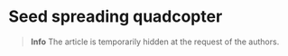 # Seed spreading quadcopter

> **Info** The article is temporarily hidden at the request of the authors.

<!-- markdownlint-disable MD012 -->
<!--

[CopterHack-2021](copterhack2021.md), team **MINIONS**.

Have you ever wondered what a world without trees would look like? Close your eyes, and try to imagine a desolate Earth. There'd be no more paper, and everyone would have to resort to technological use - that is, if anyone was left. Trees are a crucial factor to our existence not only because they produce paper, lumber and chewing gum, but because they serve an important role in the carbon cycle.

Ever since the industrial revolution between 1760 and 1840, the world has been in a never-ending carbon chaos. Trees and Plankton are our only saviours in terms of handling this problem, and we can only control one of them, trees.

We need to save trees by protecting them from the destructive human activities like clearance of forests, deforestation for urbanization, etc. Trees are the lungs for the earth. It is an important part of nature’s ecosystem. They balance the soil composition and also act as the barrier for wind and storm. Thus, they provide various uses to the ecosystem. For these reasons, it’s imperative that we save trees.

Since there are a lot of dangerous and difficult-to-reach landsides for humans to plant, the most viable alternative is to use drones for plantation in those regions.

Seed-firing drones will, as the name suggests, fire seeds into fertile soil to allow millions of trees to grow back after being cut down for industrial use. If the rate of planting exceeds the rate of cutting, eventually we will restore the trees we once felled.

<img src="../assets/seeding_drone/image.jpg" alt="" width="400px" class="center"/>

## Our Aim

We will make drones able to hold seeds onboard and drop them in an area which we drove in a special application. We can control the density of the seeds and the height of the drop. We also thought about protection of the seeds from insects, animals and dehydration. We choose the earth ball technique invented by Masanobu Fukuoka, aka Fukuoka Technique. This earth ball contains all needed elements to grow, plant seeds and earth for protection. When we drop it on the ground, the earth ball will hold seeds until it gets the needed amount of water and seeds will begin to grow.

YouTube video link - [https://www.youtube.com/embed/Nz1w59v451U](https://www.youtube.com/embed/Nz1w59v451U).

We achieved to do small seeding missions but we faced some problem about autonomous flying with GPS.

We coated our battery to protect it from cold weather, seeding missions need to start in winter since apple seeds need to stay in a cold place for some time to break dormancy.

- [Seed capsules](#seed-capsules)
- [How to assemble seeding mechanism to clover 4.2 drone](#how-to-assemble-seeding-mechanism-to-clover-42-drone)
- [How to control the seeding mechanism](#how-to-control-the-seeding-mechanism)
- [Programming](#programming)

## Files

Link for the all files used in this project: [https://github.com/Sahinysf/TreeSeedQuad](https://github.com/Sahinysf/TreeSeedQuad).

## Seed capsules

### Fukuoka technique

In southern Japan, the Japanese farmer and philosopher Masanobu Fukuoka invented a seed ball planting technique. The method is regarded as a natural farming technique that requires no machines, no chemicals and very little weeding. By the use of seed balls, land is cultivated without any soil preparation.

<img src="../assets/seeding_drone/seedcapsules/1.jpg" width="250px" class="center"/>

Advantages of seed balls:

- It is simple and easier to make seed balls without machines.
- Easier for reforestation and plantation in difficult terrains.
- Contribute to protect soil, environment and livelihood.
- It is an organic technique and doesn’t use any chemicals.
- It is a low-cost method compared to traditional afforestation/reforestation techniques.
- It requires low maintenance.

### Which Seeds can be used?

Any seed which grows in your area (In our it’s apple seed).

Size and weight of the seed capsule: size and Weight of seed capsules are very important for this project. After some experiments we decided that best size is 16-18mm  diameter and maximum weight is 10 g.

Required materials for making seed balls:

1. 1 bucket of clay
2. 1 bucket of organic dark soil / compost
3. 1 bucket of water (amount of water may vary depending on the soil type)
4. ¼ bucket of seeds

Steps for making seed balls:

1. Collect same quantity of both clay and organic soil. For example, if you use one bucket of clay, then you should mix with one bucket of organic soil.
2. Make sure that clay and organic soil fine particles.
3. The clay and organic soil texture should be wet but not sticky
4. Take a bit of mixture and roll it into balls. Test the ball by throwing it on a flat surface. If the ball doesn’t break easily, it means it has got good bonding.
5. Seed balls must be a perfectly round shape otherwise they will be stuck while throwing with the quadcopter
6. Insert seeds (1 to 2 seeds per seed ball for permanent trees such as mahogany, sandalwood, orange, moringa…) (± 5 seeds per seed ball for vegetables, flowers, grasses, clovers…)
7. Dry the seed balls for one to two days in a shaded area, if properly dry, the seed balls will be protected from external predators such as chickens, birds, rats…

<img src="../assets/seeding_drone/seedcapsules/3.jpg" width="250px" class="center"/>

Second technique - paper seed capsules.

This method was influenced by a Korean newspaper that contained seed that could be planted outside after reading it.
                                                                                                                                                              Paper seed capsules :

Required materials:

1. Any kind of paper
2. Water
3. Blender
4. Seeds

Steps for making paper seed balls:

1. Shred all of your paper.
2. Put paper in blender and add water, after 2 minutes blend.
3. Squeeze all the water out with paper.
4. Add seeds and give round shape.
5. Let it dry overnight.

<img src="../assets/seeding_drone/seedcapsules/2.jpg" width="400px" class="center"/>

Advantages of paper balls:

- Easy to find materials.
- Environmentally friendly.

REREFENCES

<https://web.archive.org/web/20090115211020/http://www.rmaf.org.ph/Awardees/Biography/BiographyFukuokaMas.htm>
<http://www.guerrillagardening.org/ggseedbombs.html>

## How to assemble seeding mechanism to Clover 4.2 drone

### How to assemble seeding mechanism

After finishing step 4, at section Installing guard of Clover 4.2 assembly.

1. Install the Lower Tank Holders to top Deck mount and fix with the M3x8 screws.

    <img src="../assets/seeding_drone/mechanismpictures/1.PNG" width="400px" class="center"/>

2. Install Nylon rack(40 mm) to 4 sides of the Deck mount.

    <img src="../assets/seeding_drone/mechanismpictures/2.PNG" width="400px" class="center"/>

3. Install the Grab deck and fix with the M3x8 screws.

    <img src="../assets/seeding_drone/mechanismpictures/3.PNG" width="400px" class="center"/>

4. Install the Upper Tank Holders to top Grab mount and fix with the M3x8 screws.

    <img src="../assets/seeding_drone/mechanismpictures/4.PNG" width="400px" class="center"/>

5. Connect the Tanks carefully to Tank Holders.

    <img src="../assets/seeding_drone/mechanismpictures/5.PNG" width="400px" class="center"/>

6. Connect SG90 servo motors to Tank using zip tie.

Final view of seeding drone:

<img src="../assets/seeding_drone/mechanismpictures/6.jpg" alt="" width="400px" class="center"/>

### GPS Module

We installed the GPS Module to the top using 2 Nylon rack (40 mm):

<img src="../assets/seeding_drone/mechanismpictures/7.jpg" alt="" width="400px" class="center"/>

We coated the battery to protect it from the cold weather:

<img src="../assets/seeding_drone/mechanismpictures/8.jpg" alt="" width="400px" class="center"/>

## How to control the seeding mechanism

Electronic part of seed dropping mechanism consists of:

- Raspberry Pi 4 B of COEX Clover 4.
- 2 Micro Servo Motors SG90.
- PDB (Power Distribution Board) of COEX Clover 4.

Servo motor’s signal pins are connected to Raspberry Pi’s Hardware PWM pins 32 and 33, and power is taken from Power Distribution Board (5 V).

<img src="../assets/seeding_drone/electronicspictures/electronic1.png" alt="" width="400px" class="center"/>

### Explanation of code for controlling servo motors

Servo motors are controlled using a PWM (Pulse-Width Modulation) signal from Raspberry Pi. PWM controls the amount of time when signal is HIGH or LOW within a certain period of time. Duty Cycle – percentage of time when signal is HIGH.

In a table below it's presented the duty cycle of Servo Motor SG90 of each angle of servo motor. In order to use duty cycle in code we need to convert time to percentage by dividing duty cycle time by the total PWM period.

What we get is:

- -90° rotation angle or 2ms Duty Cycle => 1/20*100% = 5% Duty Cycle.
- 90° rotation angle or 2ms Duty Cycle => 2/20*100% = 10% Duty Cycle.
- 0° rotation angle or 1,5ms Duty Cycle => 1,5/20*100% = 7,5% Duty Cycle.

<img src="../assets/seeding_drone/electronicspictures/electronic2.png" alt="" width="400px" class="center"/>

We’ll do this by using the RPi.GPIO library and writing Python code on the Raspberry Pi.

First, import the RPi.GPIO library and the sleep function:

```python
import RPi.GPIO as GPIO
from time import sleep
```

Then, setup the GPIO mode as BOARD:

```python
servo = 33
GPIO.setmode(GPIO.BOARD)
GPIO.setup(servo, GPIO.OUT)
```

Next, create a variable for the servo, PWM. Then, send a 50 Hz PWM signal on that GPIO pin using the `GPIO.PWM` function. Start the signal at 0:

```python
pwm=GPIO.PWM(servo, 50)
pwm.start(0)
```

Use the `ChangeDutyCycle` function to write duty cycle percentages to the servo motor.

```python
pwm.ChangeDutyCycle(5) # left -90 deg position
sleep(1)
pwm.ChangeDutyCycle(7.5) # neutral position
sleep(1)
pwm.ChangeDutyCycle(10) # right +90 deg position
sleep(1)
```

## Programming

In order for the mission to be achievable in the best way and within our reach, we were required to utilize the threading in Python.

Simple mission code:

```py
import threading
import time
import rospy
from clover import srv
from std_srvs.srv import Trigger
import RPi.GPIO as GPIO

rospy.init_node('flight')

get_telemetry = rospy.ServiceProxy('get_telemetry', srv.GetTelemetry)
navigate = rospy.ServiceProxy('navigate', srv.Navigate)
navigate_global = rospy.ServiceProxy('navigate_global', srv.NavigateGlobal)
set_position = rospy.ServiceProxy('set_position', srv.SetPosition)
set_velocity = rospy.ServiceProxy('set_velocity', srv.SetVelocity)
set_attitude = rospy.ServiceProxy('set_attitude', srv.SetAttitude)
set_rates = rospy.ServiceProxy('set_rates', srv.SetRates)
land = rospy.ServiceProxy('land', Trigger)

servo1 = 33        # PWM pins
servo2 = 32

GPIO.setmode(GPIO.BOARD)    #set pin numbering system

GPIO.setup(servo1,GPIO.OUT)
GPIO.setup(servo2,GPIO.OUT)

pwm1 = GPIO.PWM(servo1,50)    #create PWM instance with frequency
pwm2 = GPIO.PWM(servo2,50)

pwm1.start(0)        #start PWM of required Duty Cycle
pwm2.start(0)


def servo_drop(seconds):   #function to drop seed capsules from 2 tanks
    print("Dropping")

    i = 1                           #variable to choose which tank
    for num in range(seconds/2):
        if(i == 1):                 #first tank
            pwm1.ChangeDutyCycle(10) # release one seed capsule
            time.sleep(0.5)
            pwm1.ChangeDutyCycle(5) # push then drop the capsule
            time.sleep(0.5)
            i = 2                   #changing the variable for to use the second tank in next dropping

        elif(i == 2):               #first tank
            pwm2.ChangeDutyCycle(10) # release one seed capsule
            time.sleep(0.5)
            pwm2.ChangeDutyCycle(5) # push then drop the capsule
            time.sleep(0.5)
            i = 1                   #changing the variable for to use the first tank in next dropping

        print(num)
        time.sleep(2)


if name == "main":
    # Take off and drone 10m above the ground
    navigate(x=0, y=0, z=10, frame_id='body', auto_arm=True)

    # rospy waits for 10 seconds to take off
    rospy.sleep(10)

    # Dropping starts simultaneously with flying forwards 5 meters
    d = threading.Thread(target=servo_drop, args=(18,))  # 18 is the sum of all the time that the drone hovers after take off
    d.start()

    navigate(x=5, y=0, z=0, frame_id='body')

    #rospy waits for 8 seconds to fly forward
    rospy.sleep(8)

    # Fly right 1 m
    navigate(x=0, y=1, z=0, frame_id='body')

    #rospy waits for 2 seconds to fly right
    rospy.sleep(2)

    # Fly backward 5 m
    navigate(x=-5, y=0, z=0, frame_id='body')

    #rospy waits for 8 seconds to fly backward
    rospy.sleep(8)

    # Perform landing
    land()

pwm1.stop()
pwm2.stop()
GPIO.cleanup()
```

### References

- https://www.nationalgeographic.com/environment/article/deforestation
- http://www.fao.org/fileadmin/templates/rap/files/NRE/Forestry_Group/Landslide_PolicyBrief.pdf
- https://earthenginepartners.appspot.com/

## Developed by Team MINIONS

Special thanks to International Ala-Too University for funding the Clover 4 kits.

<img src="../assets/seeding_drone/ala-too.png">

-->
